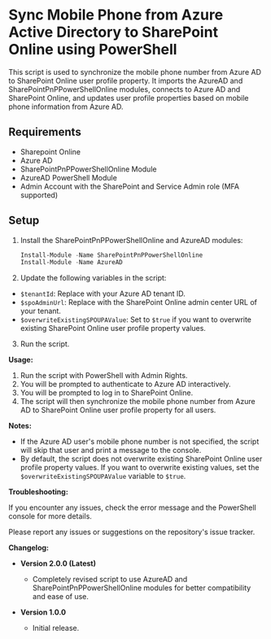 # Sync Mobile Phone from Azure Active Directory to SharePoint Online using PowerShell

This script is used to synchronize the mobile phone number from Azure AD to SharePoint Online user profile property. It imports the AzureAD and SharePointPnPPowerShellOnline modules, connects to Azure AD and SharePoint Online, and updates user profile properties based on mobile phone information from Azure AD.

## Requirements

- Sharepoint Online
- Azure AD
- SharePointPnPPowerShellOnline Module
- AzureAD PowerShell Module
- Admin Account with the SharePoint and Service Admin role (MFA supported)

## Setup

1. Install the SharePointPnPPowerShellOnline and AzureAD modules:
   ```powershell
   Install-Module -Name SharePointPnPPowerShellOnline
   Install-Module -Name AzureAD
2. Update the following variables in the script:
- `$tenantId`: Replace with your Azure AD tenant ID.
- `$spoAdminUrl`: Replace with the SharePoint Online admin center URL of your tenant.
- `$overwriteExistingSPOUPAValue`: Set to `$true` if you want to overwrite existing SharePoint Online user profile property values.
3. Run the script.

**Usage:**

1. Run the script with PowerShell with Admin Rights.
2. You will be prompted to authenticate to Azure AD interactively.
3. You will be prompted to log in to SharePoint Online.
4. The script will then synchronize the mobile phone number from Azure AD to SharePoint Online user profile property for all users.

**Notes:**

- If the Azure AD user's mobile phone number is not specified, the script will skip that user and print a message to the console.
- By default, the script does not overwrite existing SharePoint Online user profile property values. If you want to overwrite existing values, set the `$overwriteExistingSPOUPAValue` variable to `$true`.

**Troubleshooting:**

If you encounter any issues, check the error message and the PowerShell console for more details.

Please report any issues or suggestions on the repository's issue tracker.

**Changelog:**

- **Version 2.0.0 (Latest)**
  - Completely revised script to use AzureAD and SharePointPnPPowerShellOnline modules for better compatibility and ease of use.

- **Version 1.0.0**
  - Initial release.
